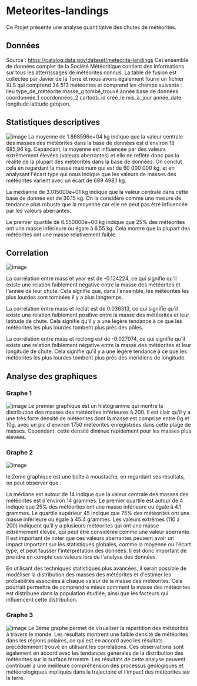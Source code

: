 # Meteorites-landings
Ce Projet présente une analyse quantitative des chutes de météorites.

## Données 
Source : https://catalog.data.gov/dataset/meteorite-landings
Cet ensemble de données complet de la Société Météoritique contient des informations sur tous les atterrissages de météorites connus. La table de fusion est collectée par Javier de la Torre et nous avons également fourni un fichier XLS qui comprend 34 513 météorites et comprend les champs suivants : lieu type_de_météorite masse_g tombé_trouvé année base de données coordonnée_1 coordonnées_2 cartodb_id créé_le mis_à_jour année_date longitude latitude geojson.

## Statistiques descriptives 
![image](https://user-images.githubusercontent.com/123311478/215516447-a81d96c9-7d47-4e41-9409-13b4592c33b9.png)
La moyenne de 1.868596e+04 kg indique que la valeur centrale des masses des météorites dans la base de données est d'environ 18 685,96 kg. Cepandant, la moyenne est influencée par des valeurs extrêmement élevées (valeurs aberrantes) et elle ne refléte donc pas la réalité de la plupart des météorites dans la base de données. On conclut cela en regardant la masse maximum qui est de 60 000 000 kg, et en analysant l'écart type qui nous indique que les valeurs de masses des météorites varient avec un écart de 689 498,1 kg.

La médianne de 3.015000e+01 kg indique que la valeur centrale dans cette base de donnée est de 30.15 kg. On la considère comme une mesure de tendance plus robuste que la moyenne car elle ne peut pas être influencée par les valeurs aberrantes.

Le premier quartile de 6.550000e+00 kg indique que 25% des météorites ont une masse inférieure ou égale à 6.55 kg. Cela montre que la plupart des météorites ont une masse relativement faible.


## Correlation
![image](https://user-images.githubusercontent.com/123311478/215516615-bd45de46-b582-4c13-a3bd-874c2acee2c0.png)

La corrélation entre mass et year est de -0.124224, ce qui signifie qu'il existe une relation faiblement négative entre la masse des météorites et l'année de leur chute. Cela signifie que, dans l'ensemble, les météorites les plus lourdes sont tombées il y a plus longtemps.

La corrélation entre mass et reclat est de 0.036313, ce qui signifie qu'il existe une relation faiblement positive entre la masse des météorites et leur latitude de chute. Cela signifie qu'il y a une légère tendance à ce que les météorites les plus lourdes tombent plus près des pôles.

La corrélation entre mass et reclong est de -0.027074, ce qui signifie qu'il existe une relation faiblement négative entre la masse des météorites et leur longitude de chute. Cela signifie qu'il y a une légère tendance à ce que les météorites les plus lourdes tombent plus près des méridiens de longitude.

## Analyse des graphiques 

### Graphe 1
![image](https://user-images.githubusercontent.com/123311478/215517033-1626be6a-60fa-4052-af80-7e3885c62759.png)
Le premier graphique est un histogramme qui montre la distribution des masses des météorites inférieures à 200. Il est clair qu'il y a une très forte densité de météorites dont la masse est comprise entre 0g et 10g, avec un pic d'environ 1750 météorites enregistrées dans cette plage de masses. Cependant, cette densité diminue rapidement pour les masses plus élevées.
### Graphe 2
![image](https://user-images.githubusercontent.com/123311478/215517155-02a5c745-7af1-4a65-9abc-8e19559b8e99.png)

le 2eme graphique est une boîte à moustache, en regardant ses résultats, on peut observer que :

La médiane est autour de 14 indique que la valeur centrale des masses des météorites est d'environ 14 grammes. Le premier quartile est autour de 4 indique que 25% des météorites ont une masse inférieure ou égale à 4.1 grammes. Le quartile supérieur 45 indique que 75% des météorites ont une masse inférieure ou égale à 45.4 grammes. Les valeurs extrêmes (110 à 200) indiquent qu'il y a plusieurs météorites qui ont une masse extrêmement élevée, qui peut être considérée comme une valeur aberrante. Il est important de noter que ces valeurs aberrantes peuvent avoir un impact important sur les statistiques globales, comme la moyenne ou l'écart type, et peut fausser l'interprétation des données. Il est donc important de prendre en compte ces valeurs lors de l'analyse des données.

En utilisant des techniques statistiques plus avancées, il serait possible de modéliser la distribution des masses des météorites et d'estimer les probabilités associées à chaque valeur de la masse des météorites. Cela pourrait permettre de comprendre mieux comment la masse des météorites est distribuée dans la population étudiée, ainsi que les facteurs qui influencent cette distribution.

### Graphe 3
![image](https://user-images.githubusercontent.com/123311478/215517280-7a44540f-2e5c-48cd-bf6f-11048b4c84fa.png)
Le 3ème graphe permet de visualiser la répartition des météorites à travers le monde. Les résultats montrent une faible densité de météorites dans les régions polaires, ce qui est en accord avec les résultats précedemment trouvé en utilisant les correlations. Ces observations sont également en accord avec les tendances générales de la distribution des météorites sur la surface terrestre. Les résultats de cette analyse peuvent contribuer à une meilleure compréhension des processus géologiques et météorologiques impliqués dans la trajectoire et l'impact des météorites sur la terre.
